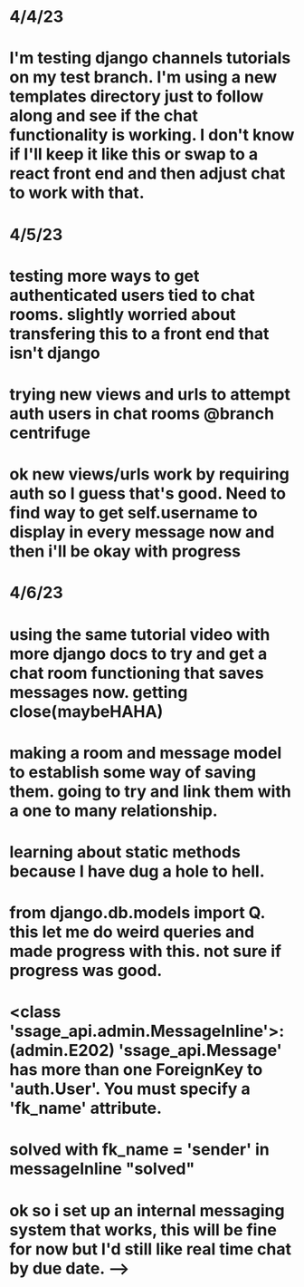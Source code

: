 # 4/4/23 
#  I'm testing django channels tutorials on my test branch.  I'm using a new templates directory just to follow along and see if the chat functionality is working.  I don't know if I'll keep it like this or swap to a react front end and then adjust chat to work with that.  
# 4/5/23
# testing more ways to get authenticated users tied to chat rooms. slightly worried about transfering this to a front end that isn't django
# trying new views and urls to attempt auth users in chat rooms @branch centrifuge
# ok new views/urls work by requiring auth so I guess that's good.  Need to find way to get self.username to display in every message now and then i'll be okay with progress
# 4/6/23
# using the same tutorial video with more django docs to try and get a chat room functioning that saves messages now.  getting close(maybeHAHA)

# making a room and message model to establish some way of saving them.  going to try and link them with a one to many relationship.
# learning about static methods because I have dug a hole to hell.
# from django.db.models import Q.  this let me do weird queries and made progress with this.  not sure if progress was good.
#  <class 'ssage_api.admin.MessageInline'>: (admin.E202) 'ssage_api.Message' has more than one ForeignKey to 'auth.User'. You must specify a 'fk_name' attribute.
# solved with fk_name = 'sender' in messageInline "solved"
# ok so i set up an internal messaging system that works, this will be fine for now but I'd still like real time chat by due date. -->
